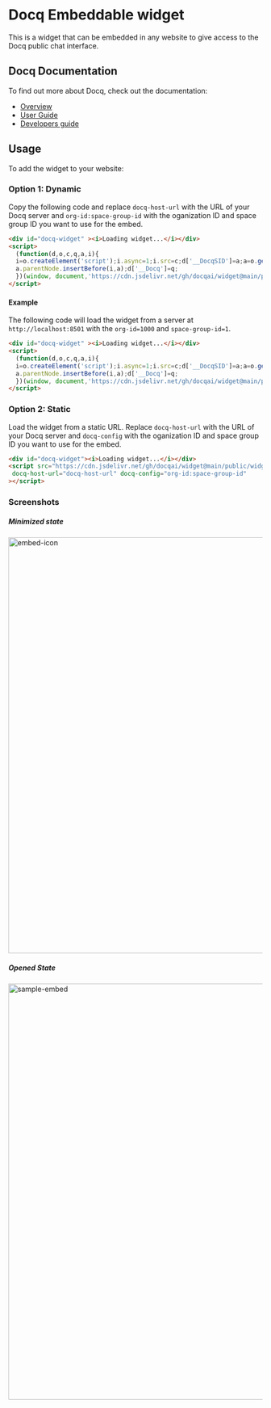 # Docq Embeddable widget

This is a widget that can be embedded in any website to give access to the Docq public chat interface.


## Docq Documentation
To find out more about Docq, check out the documentation:
- [Overview](https://docqai.github.io/docq/overview/introduction/)
- [User Guide](https://docqai.github.io/docq/user-guide/getting-started/)
- [Developers guide](https://docqai.github.io/docq/developer-guide/getting-started)

## Usage
To add the widget to your website:

### Option 1: Dynamic

Copy the following code and replace `docq-host-url` with the URL of your Docq server and `org-id:space-group-id` with the oganization ID and space group ID you want to use for the embed.

```html
<div id="docq-widget" ><i>Loading widget...</i></div>
<script>
  (function(d,o,c,q,a,i){
  i=o.createElement('script');i.async=1;i.src=c;d['__DocqSID']=a;a=o.getElementsByTagName('script')[0];
  a.parentNode.insertBefore(i,a);d['__Docq']=q;
  })(window, document,'https://cdn.jsdelivr.net/gh/docqai/widget@main/public/widget.js', 'docq-host-url', 'org-id:space-group-id')
</script>
```

#### Example
The following code will load the widget from  a server at `http://localhost:8501` with the `org-id=1000` and `space-group-id=1`.

```html
<div id="docq-widget" ><i>Loading widget...</i></div>
<script>
  (function(d,o,c,q,a,i){
  i=o.createElement('script');i.async=1;i.src=c;d['__DocqSID']=a;a=o.getElementsByTagName('script')[0];
  a.parentNode.insertBefore(i,a);d['__Docq']=q;
  })(window, document,'https://cdn.jsdelivr.net/gh/docqai/widget@main/public/widget.js', 'http://localhost:8501','1000:1')
</script>
```

### Option 2: Static
Load the widget from a static URL. Replace `docq-host-url` with the URL of your Docq server and `docq-config` with the oganization ID and space group ID you want to use for the embed.

```html
<div id="docq-widget"><i>Loading widget...</i></div>
<script src="https://cdn.jsdelivr.net/gh/docqai/widget@main/public/widget.js"
 docq-host-url="docq-host-url" docq-config="org-id:space-group-id"
></script>
```


### Screenshots

##### Minimized state

<img width="824" alt="embed-icon" src="https://github.com/docqai/widget/assets/64925863/195bde7a-4ff2-41bc-8687-4aa551172829">

##### Opened State

<img width="824" alt="sample-embed" src="https://github.com/docqai/widget/assets/64925863/8e5efe47-c5ca-4e46-81a7-36fe1e8d78e5">
